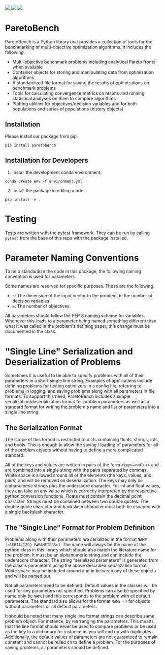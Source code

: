 [![](https://img.shields.io/pypi/v/paretobench.svg)](https://pypi.org/pypi/paretobench/)
[![](https://img.shields.io/pypi/pyversions/paretobench.svg)](https://pypi.org/pypi/paretobench/)
[![](https://img.shields.io/pypi/l/paretobench.svg)](https://pypi.org/pypi/paretobench/)

# ParetoBench
ParetoBench is a Python library that provides a collection of tools for the benchmarking of multi-objective optimization algorithms. It includes the following.
- Multi-objective benchmark problems including analytical Pareto fronts when available
- Container objects for storing and manipulating data from optimization algorithms
- A standardized file format for saving the results of optimizations on benchmark problems
- Tools for calculating convergence metrics on results and running statistical analyses on them to compare algorithms
- Plotting utilities for objectives/decision variables and for both populations and series of populations (history objects)

## Installation
Please install our package from pip.
```
pip install paretobench
```

## Installation for Developers
1) Install the development conda environment.
```
conda create env -f environment.yml
```
2) Install the package in editing mode
```
pip install -e .
```

# Testing
Tests are written with the pytest framework. They can be run by calling `pytest` from the base of this repo with the package installed.

# Parameter Naming Conventions
To help standardize the code in this package, the following naming convention is used for parameters.

Some names are reserved for specific purposes. These are the following.
 - `n`: The dimension of the input vector to the problem, ie the number of decision variables.
 - `m`: The number of objectives.

All parameters should follow the PEP 8 naming scheme for variables. Whenever this leads to a parameter being named something different than what it was called in the problem's defining paper, this change must be documented in the class.

# "Single Line" Serialization and Deserialization of Problems
Sometimes it is useful to be able to specify problems with all of their parameters in a short single line string. Examples of applications include defining problems for testing optimizers in a config file, referring to problems in logging, and saving problems along with all parameters in file formats. To support this need, ParetoBench includes a simple serialization/deserialization format for problem parameters as well as a standard format for writing the problem's name and list of parameters into a single line string.

## The Serialization Format
The scope of this format is restricted to dicts containing floats, strings, ints, and bools. This is enough to allow the saving / loading of parameters for all of the problem objects without having to define a more complicated standard.

All of the keys and values are written in pairs of the form `<key>=<value>` and are combined into a single string with the pairs separated by commas. White space is allowed around all of the elements (the keys, values, and pairs) and will be removed on deserialization. The keys may only be alphanumeric strings plus the underscore character. For int and float values, they can take on any value which is correctly interpreted by the respective python conversion functions. Floats must contain the decimal point character. Strings must be contained between two double quotes. The double quote character and backslash character must both be escaped with a single backslash character.

## The "Single Line" Format for Problem Definition
Problems along with their parameters are serialized in the format `NAME (<SERIALIZED PARAMETERS>)`. The name will always be the name of the python class in this library which should also match the literature name for the problem. It must be an alphanumeric string and can include the underscore character. The string "serialized parameters" is generated from the class's parameters using the above described serialization format. White space may be included around and in between any of these objects and will be parsed out.

Not all parameters need to be defined. Default values in the classes will be used for any parameters not specified. Problems can also be specified by name only (ie `NAME`) and this corresponds to the problem with all default parameters. The standard also allows for the format `NAME ()` for objects without parameters or all default parameters.

It should be noted that many single line format strings can describe same problem object. For instance, by rearranging the parameters. This means that the line format should never be used to compare problems or be used as the key to a dictionary for instance as you will end up with duplicates. Additionally, the default values of parameters are not guaranteed to remain constant and cannot be relied on to define a problem. For the purposes of saving problems, all parameters should be defined.
